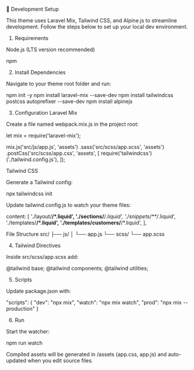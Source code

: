 🚀 Development Setup

This theme uses Laravel Mix, Tailwind CSS, and Alpine.js to streamline development. Follow the steps below to set up your local dev environment.

1. Requirements

Node.js
 (LTS version recommended)

npm

2. Install Dependencies

Navigate to your theme root folder and run:

npm init -y
npm install laravel-mix --save-dev
npm install tailwindcss postcss autoprefixer --save-dev
npm install alpinejs

3. Configuration
Laravel Mix

Create a file named webpack.mix.js in the project root:

let mix = require('laravel-mix');

mix.js('src/js/app.js', 'assets')
   .sass('src/scss/app.scss', 'assets')
   .postCss('src/scss/app.css', 'assets', [
       require('tailwindcss')('./tailwind.config.js'),
   ]);

Tailwind CSS

Generate a Tailwind config:

npx tailwindcss init


Update tailwind.config.js to watch your theme files:

content: [
  './layout/**/*.liquid',
  './sections/**/*.liquid',
  './snippets/**/*.liquid',
  './templates/**/*.liquid',
  './templates/customers/**/*.liquid',
],

File Structure
src/
 ├── js/
 │   └── app.js
 └── scss/
     └── app.scss

4. Tailwind Directives

Inside src/scss/app.scss add:

@tailwind base;
@tailwind components;
@tailwind utilities;

5. Scripts

Update package.json with:

"scripts": {
  "dev": "npx mix",
  "watch": "npx mix watch",
  "prod": "npx mix --production"
}

6. Run

Start the watcher:

npm run watch


Compiled assets will be generated in /assets (app.css, app.js) and auto-updated when you edit source files.
